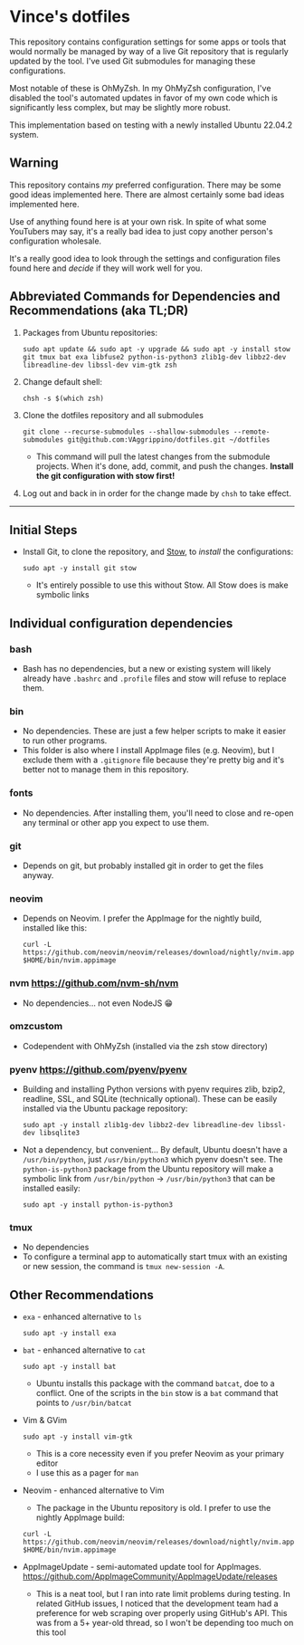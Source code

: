 # Vince's dotfiles
This repository contains configuration settings for some apps or tools that would normally be managed by way of a live Git repository that is regularly updated by the tool. I've used Git submodules for managing these configurations.

Most notable of these is OhMyZsh. In my OhMyZsh configuration, I've disabled the tool's automated updates in favor of my own code which is significantly less complex, but may be slightly more robust.

This implementation based on testing with a newly installed Ubuntu 22.04.2 system.

## Warning
This repository contains _my_ preferred configuration. There may be some good ideas implemented here. There are almost certainly some bad ideas implemented here.

Use of anything found here is at your own risk. In spite of what some YouTubers may say, it's a really bad idea to just copy another person's configuration wholesale.

It's a really good idea to look through the settings and configuration files found here and _decide_ if they will work well for you.


## Abbreviated Commands for Dependencies and Recommendations (aka TL;DR)

1. Packages from Ubuntu repositories:

    ```
    sudo apt update && sudo apt -y upgrade && sudo apt -y install stow git tmux bat exa libfuse2 python-is-python3 zlib1g-dev libbz2-dev libreadline-dev libssl-dev vim-gtk zsh
    ```

2. Change default shell:

    ```
    chsh -s $(which zsh)
    ```

3. Clone the dotfiles repository and all submodules

    ```
    git clone --recurse-submodules --shallow-submodules --remote-submodules git@github.com:VAggrippino/dotfiles.git ~/dotfiles
    ```

    - This command will pull the latest changes from the submodule projects. When it's done, add, commit, and push the changes. **Install the git configuration with stow first!**

4. Log out and back in in order for the change made by `chsh` to take effect.

-----

## Initial Steps
- Install Git, to clone the repository, and [Stow](https://www.gnu.org/software/stow/), to _install_ the configurations:

    ```
    sudo apt -y install git stow
    ```

    - It's entirely possible to use this without Stow. All Stow does is make symbolic links

## Individual configuration dependencies
### bash
- Bash has no dependencies, but a new or existing system will likely already have `.bashrc` and `.profile` files and stow will refuse to replace them.

### bin
- No dependencies. These are just a few helper scripts to make it easier to run other programs.
- This folder is also where I install AppImage files (e.g. Neovim), but I exclude them with a `.gitignore` file because they're pretty big and it's better not to manage them in this repository.

### fonts
- No dependencies. After installing them, you'll need to close and re-open any terminal or other app you expect to use them.

### git
- Depends on git, but probably installed git in order to get the files anyway.

### neovim
- Depends on Neovim. I prefer the AppImage for the nightly build, installed like this:
    ```
    curl -L https://github.com/neovim/neovim/releases/download/nightly/nvim.appimage $HOME/bin/nvim.appimage
    ```

### nvm https://github.com/nvm-sh/nvm
- No dependencies... not even NodeJS 😁

### omzcustom
- Codependent with OhMyZsh (installed via the zsh stow directory)

### pyenv https://github.com/pyenv/pyenv
- Building and installing Python versions with pyenv requires zlib, bzip2, readline, SSL, and SQLite (technically optional). These can be easily installed via the Ubuntu package repository:

    ```
    sudo apt -y install zlib1g-dev libbz2-dev libreadline-dev libssl-dev libsqlite3
    ```
- Not a dependency, but convenient... By default, Ubuntu doesn't have a `/usr/bin/python`, just `/usr/bin/python3` which pyenv doesn't see. The `python-is-python3` package from the Ubuntu repository will make a symbolic link from `/usr/bin/python` → `/usr/bin/python3` that can be installed easily:

    ```
    sudo apt -y install python-is-python3
    ```

### tmux
- No dependencies
- To configure a terminal app to automatically start tmux with an existing or new session, the command is `tmux new-session -A`.


## Other Recommendations
- `exa` - enhanced alternative to `ls`
    ```
    sudo apt -y install exa
    ```
- `bat` - enhanced alternative to `cat`
    ```
    sudo apt -y install bat
    ```

    - Ubuntu installs this package with the command `batcat`, doe to a conflict. One of the scripts in the `bin` stow is a `bat` command that points to `/usr/bin/batcat`
- Vim & GVim
    ```
    sudo apt -y install vim-gtk
    ```

    - This is a core necessity even if you prefer Neovim as your primary editor
    - I use this as a pager for `man`
- Neovim - enhanced alternative to Vim
    - The package in the Ubuntu repository is old. I prefer to use the nightly AppImage build:
    ```
    curl -L https://github.com/neovim/neovim/releases/download/nightly/nvim.appimage $HOME/bin/nvim.appimage
    ```
- AppImageUpdate - semi-automated update tool for AppImages.
https://github.com/AppImageCommunity/AppImageUpdate/releases
    - This is a neat tool, but I ran into rate limit problems during testing. In related GitHub issues, I noticed that the development team had a preference for web scraping over properly using GitHub's API. This was from a 5+ year-old thread, so I won't be depending too much on this tool
